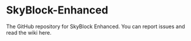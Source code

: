 # SkyBlock-Enhanced
The GitHub repository for SkyBlock Enhanced. You can report issues and read the wiki here.
